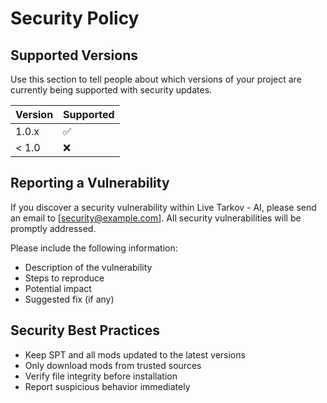 # Security Policy

## Supported Versions

Use this section to tell people about which versions of your project are
currently being supported with security updates.

| Version | Supported          |
| ------- | ------------------ |
| 1.0.x   | :white_check_mark: |
| < 1.0   | :x:                |

## Reporting a Vulnerability

If you discover a security vulnerability within Live Tarkov - AI, please send an email to [security@example.com]. All security vulnerabilities will be promptly addressed.

Please include the following information:

- Description of the vulnerability
- Steps to reproduce
- Potential impact
- Suggested fix (if any)

## Security Best Practices

- Keep SPT and all mods updated to the latest versions
- Only download mods from trusted sources
- Verify file integrity before installation
- Report suspicious behavior immediately
